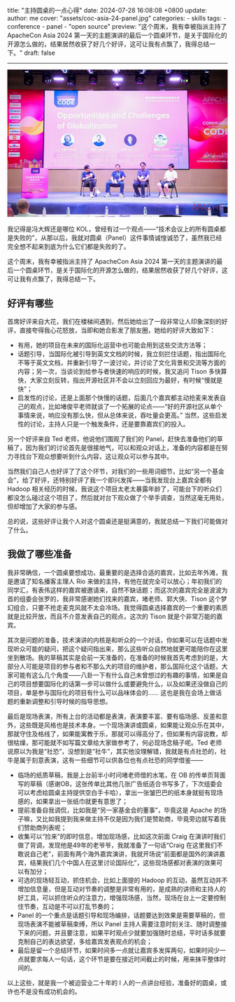 title: "主持圆桌的一点心得"
date: 2024-07-28 16:08:08 +0800
update:
author: me
cover: "assets/coc-asia-24-panel.jpg"
categories:
    - skills
tags:
    - conference
    - panel
    - "open source"
preview: "这个周末，我有幸被指派主持了 ApacheCon Asia 2024 第一天的主题演讲的最后一个圆桌环节，是关于国际化的开源怎么做的，结果居然收获了好几个好评，这可让我有点飘了，我得总结一下。"
draft: false

---

![现场照片](/assets/coc-asia-24-panel.jpg)


我记得是冯大辉还是哪位 KOL，曾经有过一个观点——“技术会议上的所有圆桌都是失败的”，从那以后，我就对圆桌（Panel）这件事情诚惶诚恐了，虽然我已经完全想不起来到底为什么它们都是失败的了。

这个周末，我有幸被指派主持了 ApacheCon Asia 2024 第一天的主题演讲的最后一个圆桌环节，是关于国际化的开源怎么做的，结果居然收获了好几个好评，这可让我有点飘了，我得总结一下。

## 好评有哪些

首席好评来自大花，我们在楼梯间遇到，然后她给出了一段非常让人印象深刻的好评，直接夸得我心花怒放，当即和她合影发了朋友圈，她给的好评大致如下：
* 有用，她的项目在未来的国际化运营中也可能会用到这些交流方法等；
* 话题引导，当国际化被引导到英文文档的时候，我立刻拦住话题，指出国际化不等于英文文档，并重新引导了一波讨论，并讨论了文化背景和交流等方面的内容；另一次，当谈论到给参与者快速的响应的时候，我又追问 Tison 多快算快，大家立刻反转，指出开源社区并不会以立刻回应为最好，有时候“慢就是快”；
* 启发性的讨论，还是上面那个快慢的话题，后面几个嘉宾都主动抢麦来发表自己的观点，比如堵俊平老师就谈了一个拓展的论点——“好的开源社区从单个事情来说，响应没有那么快，但从总体来说，吞吐量会更高。” 当然，这些启发性的讨论，主持人只是一个触发条件，还是要靠嘉宾们的投入。

另一个好评来自 Ted 老师，他说他们围观了我们的 Panel，赶快去准备他们的草稿了，因为我们的讨论首先是很接地气，可以和观众对话上，准备的内容都是在努力寻找台下观众想要听到什么内容，这让观众可以参与其中。

当然我们自己人也好评了了这个环节，对我们的一些用词细节，比如“另一个基金会”，给了好评，还特别好评了我一个即兴发挥——当我发现台上嘉宾全都有 Hadoop 相关经历的时候，我说这个项目太老太暴露年龄了，可能台下的听众们都没怎么碰过这个项目了，然后就对台下观众做了个举手调查，当然这毫无用处，但却增加了大家的参与感。

总的说，这些好评让我个人对这个圆桌还是挺满意的，我就总结一下我们可能做对了什么。

## 我做了哪些准备

我非常确信，一个圆桌要想成功，最重要的是选择合适的嘉宾，比如去年外滩，我是邀请了知名播客主理人 Rio 来做的主持，有他在就完全可以放心；年初我们的同学汇，有表伟这样的嘉宾被邀请来，自然不缺话题；而这次的嘉宾完全是波波为首的组委会张罗的，我非常感谢她们找来的嘉宾，堵老师、郭大侠、Tison 这个梦幻组合，只要不抢走麦克风就不太会冷场。我觉得圆桌选择嘉宾的一个重要的素质就是比较开放，而且不介意发表自己的观点，这次的 Tison 就是个非常万能的嘉宾。

其次是问题的准备，技术演讲的内核是和听众的一个对话，你如果可以在话题中发现听众可能的疑问，把这个疑问指出来，那么这些听众自然地就更可能陪你在这里坐到散场。我的草稿其实是会前一天准备的，在准备的时候我首先考虑到的是，大部分人可能是项目的参与者和不那么大的项目的维护者，那么国际化这个话题，大家可能有这么几个角度——八卦一下有什么自己未曾想过的有趣的事情，如果是自己的项目想要国际化的话第一步可以做什么或要避免什么，以及如果还没做自己的项目，单是参与国际化的项目有什么可以品味体会的…… 这也是我在会场上做话题的重新调整和引导时候的指导思想。

最后是现场表演，所有上台的活动都是表演，表演要丰富、要有临场感、反差和意外，这些既是风格也是技术本身。一个现场演讲或圆桌，如果能让观众乐在其中，那就守住及格线了，如果能寓教于乐，那就可以得高分了，但如果有内容说教，却很枯燥，那可能就不如写篇文章给大家做参考了，何必现场念稿子呢。Ted 老师说原以为我是“社恐”，没想到是“社牛”，其实他没理解错，我就是有点社恐的，社牛是属于刻意表演，这有一些细节可以供各位也有点社恐的同学借鉴——

* 临场的纸质草稿，我是上台前半小时问堵老师借的水笔，在 OB 的传单页背面写的草稿（感谢OB，这张传单比其他几张广告纸适合书写多了，下次组委会可以考虑给圆桌主持提供空白手卡哈），拿出一张皱巴巴的纸本身就挺有现场感的，如果拿出一张纸巾就更有意思了；
* 提前准备自我调侃，比如我是“另一家基金会的董事”，毕竟这是 Apache 的场子嘛，又比如我提到我来做主持不仅是因为我们是赞助商，毕竟旁边就写着我们赞助商列表呢；
* 收集可以“捡来”的即时信息，增加现场感，比如这次前面 Craig 在演讲时我们做了背调，发现他是49年的老爷爷，我就准备了一句话“Craig 在这里我们不敢说自己老”，前面有两个海外嘉宾演讲，我就开场说“前面都是国外的演讲嘉宾，结果我们几个中国人在这里讨论国际化”，这些现场感都对表演的效果可以有加分；
* 可选的现场轻互动，抓住机会，比如上面提的 Hadoop 的互动，虽然互动并不增加信息量，但是互动对节奏的调整是非常有用的，是成熟的讲师和主持人的好工具，可以抓住听众的注意力，增强现场感，当然，现场在台上一定要控制住节奏，互动是不可以打乱节奏的；
* Panel 的一个重点是话题引导和现场编排，话题要达到效果是需要草稿的，但现场表演不能被草稿束缚，所以 Panel 主持人需要注意时刻关注、随时调整接下来的问题，并且要注意，如果平时观点少就要加强随时总结，平时话多就要克制自己的表达欲望，多给嘉宾发表观点的机会；
* 最后是留一个总结环节，如果时间多一点就让嘉宾多发挥两句，如果时间少一点就要求每人一句话，这个环节是要在接近时间截止的时候，用来抹平整体时间的。

以上这些，就是我一个被迫营业二十年的 I 人的一点讲台经验，准备好的圆桌，或许也不是没有成功机会的。

